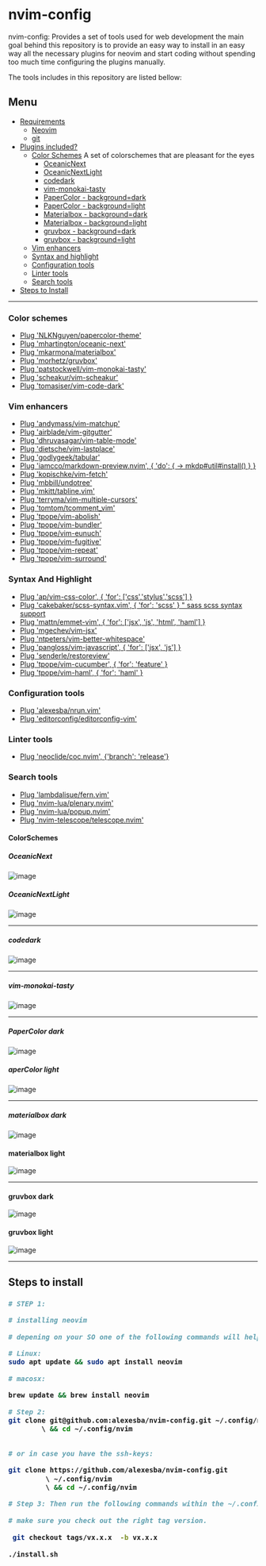 <!-- cSpell: enable -->
# nvim-config

nvim-config: Provides a set of tools used for web development the main goal
behind this repository is to provide an easy way to install in an easy way all
the necessary plugins for neovim and start coding without spending too much time
configuring the plugins manually.

The tools includes in this repository are listed bellow:

## Menu

- [Requirements](#Requirements)
  - [Neovim](/neovim/neovim)
  - [git](https://git-scm.com/)
- [Plugins included?](#plugins-included)
  - [Color Schemes](#color-schemes) A set of colorschemes that are pleasant for the eyes
    - [OceanicNext](#oceanicnext)
    - [OceanicNextLight](#oceanicnextlight)
    - [codedark](#codedark)
    - [vim-monokai-tasty](#vim-monokai-tasty)
    - [PaperColor - background=dark](#paper-color-dark)
    - [PaperColor - background=light](#paper-color-light)
    - [Materialbox - background=dark](#paper-color-dark)
    - [Materialbox - background=light](#paper-color-light)
    - [gruvbox - background=dark](#gruvbox-dark)
    - [gruvbox - background=light](gruvbox-light)
  - [Vim enhancers](#vim-enhancers)
  - [Syntax and highlight](#syntax-and-highlight)
  - [Configuration tools](#configuration-tools)
  - [Linter tools](#linter-tools)
  - [Search tools](#search-tools)
- [Steps to Install](#steps-to-install)

-----

### Color schemes

- [Plug 'NLKNguyen/papercolor-theme'](/NLKNguyen/papercolor-theme)
- [Plug 'mhartington/oceanic-next'](/mhartington/oceanic-next)
- [Plug 'mkarmona/materialbox'](/mkarmona/materialbox)
- [Plug 'morhetz/gruvbox'](/morhetz/gruvbox)
- [Plug 'patstockwell/vim-monokai-tasty'](/patstockwell/vim-monokai-tasty)
- [Plug 'scheakur/vim-scheakur'](/scheakur/vim-scheakur)
- [Plug 'tomasiser/vim-code-dark'](/tomasiser/vim-code-dark)

### Vim enhancers

- [Plug 'andymass/vim-matchup'](/andymass/vim-matchup)
- [Plug 'airblade/vim-gitgutter'](/airblade/vim-gitgutter)
- [Plug 'dhruvasagar/vim-table-mode'](/dhruvasagar/vim-table-mode)
- [Plug 'dietsche/vim-lastplace'](/dietsche/vim-lastplace)
- [Plug 'godlygeek/tabular'](/godlygeek/tabular)
- [Plug 'iamcco/markdown-preview.nvim', { 'do': { -> mkdp#util#install() } }](/iamcco/markdown-preview.nvim)
- [Plug 'kopischke/vim-fetch'](/kopischke/vim-fetch)
- [Plug 'mbbill/undotree'](/mbbill/undotree)
- [Plug 'mkitt/tabline.vim'](/mkitt/tabline.vim)
- [Plug 'terryma/vim-multiple-cursors'](/terryma/vim-multiple-cursors)
- [Plug 'tomtom/tcomment_vim'](/tomtom/tcomment_vim)
- [Plug 'tpope/vim-abolish'](/tpope/vim-abolish)
- [Plug 'tpope/vim-bundler'](/tpope/vim-bundler)
- [Plug 'tpope/vim-eunuch'](/tpope/vim-eunuch)
- [Plug 'tpope/vim-fugitive'](/tpope/vim-fugitive)
- [Plug 'tpope/vim-repeat'](/tpope/vim-repeat)
- [Plug 'tpope/vim-surround'](/tpope/vim-surround)

### Syntax And Highlight

- [Plug 'ap/vim-css-color', { 'for': ['css','stylus','scss'] }](/ap/vim-css-color)
- [Plug 'cakebaker/scss-syntax.vim', { 'for': 'scss' } " sass scss syntax support](/cakebaker/scss-syntax.vim)
- [Plug 'mattn/emmet-vim', { 'for': ['jsx', 'js', 'html', 'haml'] }](/mattn/emmet-vim)
- [Plug 'mgechev/vim-jsx'](/mgechev/vim-jsx)
- [Plug 'ntpeters/vim-better-whitespace'](/ntpeters/vim-better-whitespace)
- [Plug 'pangloss/vim-javascript', { 'for': ['jsx', 'js'] }](/pangloss/vim-javascript)
- [Plug 'senderle/restoreview'](/senderle/restoreview)
- [Plug 'tpope/vim-cucumber', { 'for': 'feature' }](/tpope/vim-cucumber)
- [Plug 'tpope/vim-haml', { 'for': 'haml' }](/tpope/vim-haml)

### Configuration tools

- [Plug 'alexesba/nrun.vim'](/alexesba/nrun.vim)
- [Plug 'editorconfig/editorconfig-vim'](/editorconfig/editorconfig-vim)

### Linter tools

- [Plug 'neoclide/coc.nvim', {'branch': 'release'}](/neoclide/coc.nvim)

### Search tools

- [Plug 'lambdalisue/fern.vim'](/lambdalisue/fern.vim)
- [Plug 'nvim-lua/plenary.nvim'](/nvim-lua/plenary.nvim)
- [Plug 'nvim-lua/popup.nvim'](/nvim-lua/popup.nvim)
- [Plug 'nvim-telescope/telescope.nvim'](/nvim-telescope/telescope.nvim)

#### ColorSchemes

##### OceanicNext

![image](https://user-images.githubusercontent.com/579793/128119587-1896ec68-9967-4bb2-b376-da39e6f4b7b1.png)

##### OceanicNextLight

![image](https://user-images.githubusercontent.com/579793/128119705-13d6706a-d43a-4b93-8b7f-be6749942c70.png)

-----

##### codedark

![image](https://user-images.githubusercontent.com/579793/128131780-20c19cc1-dc29-4df8-90bc-ebe12c6ddce6.png)

-----

##### vim-monokai-tasty

![image](https://user-images.githubusercontent.com/579793/128130441-c21d6d39-93bc-499a-b63b-31bd0fa8125d.png)

-----

##### PaperColor dark

![image](https://user-images.githubusercontent.com/579793/128130701-6bf305c7-9d94-4c9a-8262-7db4472fb043.png)

##### aperColor light

![image](https://user-images.githubusercontent.com/579793/128130748-91ff1110-d581-4ddb-9194-34e71c0a0849.png)

-----

##### materialbox dark

![image](https://user-images.githubusercontent.com/579793/128131432-e174edae-bb96-4845-9929-75bf733d3851.png)

#### materialbox light

![image](https://user-images.githubusercontent.com/579793/128131087-5f5da7d7-e54b-47af-9de8-d165e777007e.png)

-----

#### gruvbox dark

  ![image](https://user-images.githubusercontent.com/579793/128131534-548255d1-d06d-4559-9093-1ad97d1bdad3.png)

#### gruvbox light

  ![image](https://user-images.githubusercontent.com/579793/128131558-77138082-aec9-48cd-93dd-a35f20eb9d6c.png)

  -----

## Steps to install
<!-- Zero width character is used to put extra blank lines before and after code -->

<h3>

```sh
# STEP 1: 

# installing neovim

# depening on your SO one of the following commands will help you with that:

# Linux: 
sudo apt update && sudo apt install neovim

# macosx: 

brew update && brew install neovim

# Step 2:
git clone git@github.com:alexesba/nvim-config.git ~/.config/nvim
        \ && cd ~/.config/nvim


# or in case you have the ssh-keys:

git clone https://github.com/alexesba/nvim-config.git 
         \ ~/.config/nvim 
         \ && cd ~/.config/nvim

# Step 3: Then run the following commands within the ~/.config/nvim directory

# make sure you check out the right tag version. 
 
 git checkout tags/vx.x.x  -b vx.x.x

./install.sh

```

</h3>

